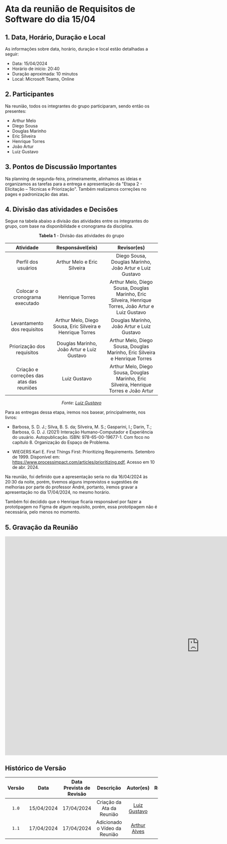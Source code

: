 # Ata da reunião de Requisitos de Software do dia 15/04

## 1. Data, Horário, Duração e Local
As informações sobre data, horário, duração e local estão detalhadas a seguir:

- Data: 15/04/2024
- Horário de início: 20:40
- Duração aproximada: 10 minutos
- Local: Microsoft Teams, Online

## 2. Participantes
Na reunião, todos os integrantes do grupo participaram, sendo então os presentes:

- Arthur Melo
- Diego Sousa
- Douglas Marinho
- Eric Silveira
- Henrique Torres
- João Artur
- Luiz Gustavo

## 3. Pontos de Discussão Importantes
Na planning de segunda-feira, primeiramente, alinhamos as ideias e organizamos as tarefas para a entrega e apresentação da "Etapa 2 - Elicitação – Técnicas e Priorização". Também realizamos correções no pages e padronização das atas.

## 4. Divisão das atividades e Decisões
Segue na tabela abaixo a divisão das atividades entre os integrantes do grupo, com base na disponibilidade e cronograma da disciplina.

<center>

**Tabela 1** - Divisão das atividades do grupo

| Atividade | Responsável(eis) | Revisor(es) |
| :------: | :------: | :------: |
| Perfil dos usuários | Arthur Melo e Eric Silveira | Diego Sousa, Douglas Marinho, João Artur e Luiz Gustavo |
| Colocar o cronograma executado | Henrique Torres | Arthur Melo, Diego Sousa, Douglas Marinho, Eric Silveira, Henrique Torres, João Artur e Luiz Gustavo |
| Levantamento dos requisitos | Arthur Melo, Diego Sousa, Eric Silveira e Henrique Torres | Douglas Marinho, João Artur e Luiz Gustavo | 
| Priorização dos requisitos | Douglas Marinho, João Artur e Luiz Gustavo | Arthur Melo, Diego Sousa, Douglas Marinho, Eric Silveira e Henrique Torres |
| Criação e correções das atas das reuniões | Luiz Gustavo | Arthur Melo, Diego Sousa, Douglas Marinho, Eric Silveira, Henrique Torres e João Artur |

_Fonte: [Luiz Gustavo](https://github.com/LuizGust4vo)_

</center>

Para as entregas dessa etapa, iremos nos basear, principalmente, nos livros:

- Barbosa, S. D. J.; Silva, B. S. da; Silveira, M. S.; Gasparini, I.; Darin, T.; Barbosa, G. D. J. (2021)
Interação Humano-Computador e Experiência do usuário. Autopublicação. ISBN: 978-65-00-19677-1. Com foco no capítulo 8. Organização do Espaço de Problema.

- WIEGERS Karl E. First Things First: Prioritizing Requirements. Setembro de 1999. Disponível em: https://www.processimpact.com/articles/prioritizing.pdf, Acesso em 10 de abr. 2024.

Na reunião, foi definido que a apresentação seria no dia 16/04/2024 às 20:30 da noite, porém, tivemos alguns imprevistos e sugestões de melhorias por parte do professor André, portanto, iremos gravar a apresentação no dia 17/04/2024, no mesmo horário.

Também foi decidido que o Henrique ficaria responsável por fazer a prototipagem no Figma de algum requisito, porém, essa prototipagem não é necessária, pelo menos no momento.

## 5. Gravação da Reunião
<iframe width="1280" height="720" src="https://www.youtube.com/embed/JK_bJJpVil8" title="3ª Reunão - Grupo 01 (Diário Oficial da União) - Requisitos de Software" frameborder="0" allow="accelerometer; autoplay; clipboard-write; encrypted-media; gyroscope; picture-in-picture; web-share" referrerpolicy="strict-origin-when-cross-origin" allowfullscreen></iframe>

## <a> Histórico de Versão </a>

| Versão | Data | Data Prevista de Revisão | Descrição | Autor(es) | Revisor(es) |
| :------: | :----------: | :-----------: | :-----------: | :---------: | :---------: |
| `1.0` | 15/04/2024 | 17/04/2024 | Criação da Ata da Reunião | [Luiz Gustavo](https://github.com/LuizGust4vo) | [Arthur Alves](https://github.com/arthrok) |
| `1.1` | 17/04/2024 | 17/04/2024 | Adicionado o Vídeo da Reunião | [Arthur Alves](https://github.com/arthrok) | [Luiz Gustavo](https://github.com/LuizGust4vo) |
